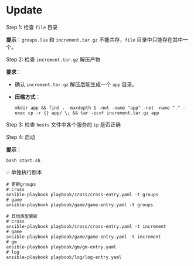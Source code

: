 # Update

Step 1: 检查 `file` 目录  

**提示**：`groups.lua` 和 `increment.tar.gz` 不能共存，`file` 目录中只能存在其中一个。

Step 2: 检查 `increment.tar.gz` 解压产物  

**要求**：  

- 确认 `increment.tar.gz` 解压后能生成一个 `app` 目录。  

- **压缩方式**：  

  ```shell
  mkdir app && find . -maxdepth 1 -not -name "app" -not -name "." -exec cp -r {} app/ \; && tar -zcvf increment.tar.gz app
  ```

Step 3: 检查 `hosts` 文件中各个服务的 `ip` 是否正确  

Step 4: 启动  

**提示**：  

```shell
bash start.sh
```

💡 单独执行剧本    

```shell
# 更新groups
# cross
ansible-playbook playbook/cross/cross-entry.yaml -t groups
# game
ansible-playbook playbook/game/game-entry.yaml -t groups

# 其他类型更新
# cross
ansible-playbook playbook/cross/cross-entry.yaml -t increment
# game
ansible-playbook playbook/game/game-entry.yaml -t increment
# gm
ansible-playbook playbook/gm/gm-entry.yaml
# log
ansible-playbook playbook/log/log-entry.yaml
```